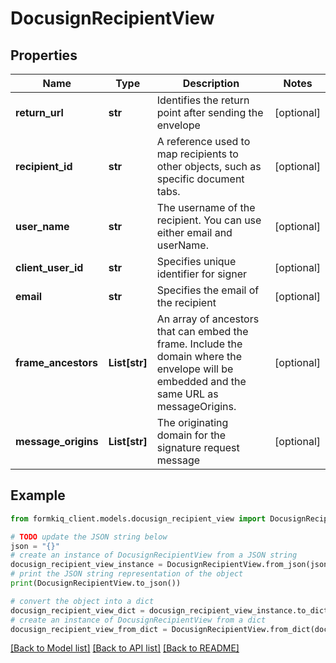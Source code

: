 # DocusignRecipientView


## Properties

Name | Type | Description | Notes
------------ | ------------- | ------------- | -------------
**return_url** | **str** | Identifies the return point after sending the envelope | [optional] 
**recipient_id** | **str** | A reference used to map recipients to other objects, such as specific document tabs. | [optional] 
**user_name** | **str** | The username of the recipient. You can use either email and userName. | [optional] 
**client_user_id** | **str** | Specifies unique identifier for signer | [optional] 
**email** | **str** | Specifies the email of the recipient | [optional] 
**frame_ancestors** | **List[str]** | An array of ancestors that can embed the frame. Include the domain where the envelope will be embedded and the same URL as messageOrigins. | [optional] 
**message_origins** | **List[str]** | The originating domain for the signature request message | [optional] 

## Example

```python
from formkiq_client.models.docusign_recipient_view import DocusignRecipientView

# TODO update the JSON string below
json = "{}"
# create an instance of DocusignRecipientView from a JSON string
docusign_recipient_view_instance = DocusignRecipientView.from_json(json)
# print the JSON string representation of the object
print(DocusignRecipientView.to_json())

# convert the object into a dict
docusign_recipient_view_dict = docusign_recipient_view_instance.to_dict()
# create an instance of DocusignRecipientView from a dict
docusign_recipient_view_from_dict = DocusignRecipientView.from_dict(docusign_recipient_view_dict)
```
[[Back to Model list]](../README.md#documentation-for-models) [[Back to API list]](../README.md#documentation-for-api-endpoints) [[Back to README]](../README.md)


